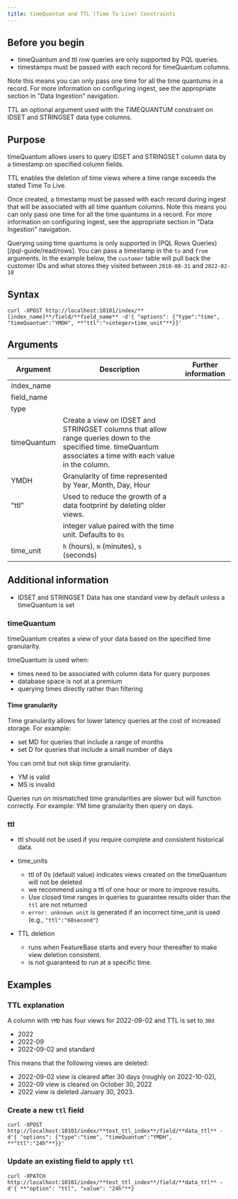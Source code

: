 ```yaml
---
title: timeQuantum and TTL (Time To Live) Constraints
---
```


## Before you begin

* timeQuantum and ttl row queries are only supported by PQL queries.
* timestamps must be passed with each record for timeQuantum columns.



Note this means you can only pass one time for all the time quantums in a record. For more information on configuring ingest, see the appropriate section in "Data Ingestion" navigation.

TTL an optional argument used with the TIMEQUANTUM constraint on IDSET and STRINGSET data type columns.

## Purpose

timeQuantum allows users to query IDSET and STRINGSET column data by a timestamp on specified column fields.

TTL enables the deletion of time views where a time range exceeds the stated Time To Live.



Once created, a timestamp must be passed with each record during ingest that will be associated with all time quantum columns. Note this means you can only pass one time for all the time quantums in a record. For more information on configuring ingest, see the appropriate section in "Data Ingestion" navigation.

Querying using time quantums is only supported in (PQL Rows Queries)[/pql-guide/read/rows]. You can pass a timestamp in the `to` and `from` arguments. In the example below, the `customer` table will pull back the customer IDs and what stores they visited between `2018-08-31` and `2022-02-18`

## Syntax

```
curl -XPOST http://localhost:10101/index/**[index_name]**/field/**field_name** -d'{ "options": {"type":"time", "timeQuantum":"YMDH", **"ttl":">integer>time_unit"**}}'
```

## Arguments

| Argument | Description | Further information |
|---|---|---|
| index_name |  |  |
| field_name |  |  |
| type |  |  |
| timeQuantum | Create a view on IDSET and STRINGSET columns that allow range queries down to the specified time. timeQuantum associates a time with each value in the column. |  |
| YMDH | Granularity of time represented by Year, Month, Day, Hour |
| "ttl" | Used to reduce the growth of a data footprint by deleting older views. |  |
| <integer> | integer value paired with the time unit. Defaults to `0s` |  |
| time_unit | `h` (hours), `m` (minutes), `s` (seconds) |  |


## Additional information

* IDSET and STRINGSET Data has one standard view by default unless a timeQuantum is set

### timeQuantum

timeQuantum creates a view of your data based on the specified time granularity.

timeQuantum is used when:
* times need to be associated with column data for query purposes
* database space is not at a premium
* querying times directly rather than filtering

#### Time granularity

Time granularity allows for lower latency queries at the cost of increased storage. For example:
* set MD for queries that include a range of months
* set D for queries that include a small number of days

You can omit but not skip time granularity.
* YM is valid
* MS is invalid

Queries run on mismatched time granularities are slower but will function correctly. For example: YM time granularity then query on days.

### ttl

* ttl should not be used if you require complete and consistent historical data.
* time_units
  * ttl of 0s (default value) indicates views created on the timeQuantum will not be deleted
  * we recommend using a ttl of one hour or more to improve results.
  * Use closed time ranges in queries to guarantee results older than the `ttl` are not returned
  * `error: unknown unit` is generated if an incorrect time_unit is used (e.g., `"ttl":"60second"`)

* TTL deletion
  * runs when FeatureBase starts and every hour thereafter to make view deletion consistent.
  * is not guaranteed to run at a specific time.

## Examples

### TTL explanation

A column with `YMD` has four views for 2022-09-02 and TTL is set to `30d`
* 2022
* 2022-09
* 2022-09-02 and standard

This means that the following views are deleted:
* 2022-09-02 view is cleared after 30 days (roughly on 2022-10-02),
* 2022-09 view is cleared on October 30, 2022
* 2022 view is deleted January 30, 2023.

### Create a new `ttl` field

```
curl -XPOST http://localhost:10101/index/**test_ttl_index**/field/**data_ttl** -d'{ "options": {"type":"time", "timeQuantum":"YMDH", **"ttl":"24h"**}}'
```

### Update an existing field to apply `ttl`

```
curl -XPATCH http://localhost:10101/index/**test_ttl_index**/field/**data_ttl** -d'{ **"option": "ttl", "value": "24h"**}
```
